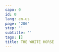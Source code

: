 ```yaml
---
capo: 0
id: 0
lang: en-us
page: '206'
step: ''
subtitle: ''
tags: []
title: THE WHITE HORSE
---
```

